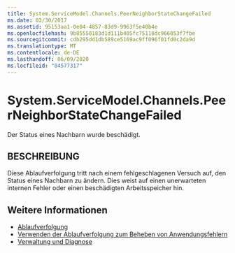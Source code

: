 ```yaml
---
title: System.ServiceModel.Channels.PeerNeighborStateChangeFailed
ms.date: 03/30/2017
ms.assetid: 95153aa1-0e04-4857-83d9-9963f5e40b4e
ms.openlocfilehash: 9b85550183d1d111b405fc75118dc966053f7fbe
ms.sourcegitcommit: cdb295dd1db589ce5169ac9ff096f01fd0c2da9d
ms.translationtype: MT
ms.contentlocale: de-DE
ms.lasthandoff: 06/09/2020
ms.locfileid: "84577317"
---
```

# <a name="systemservicemodelchannelspeerneighborstatechangefailed"></a>System.ServiceModel.Channels.PeerNeighborStateChangeFailed
Der Status eines Nachbarn wurde beschädigt.  
  
## <a name="description"></a>BESCHREIBUNG  
 Diese Ablaufverfolgung tritt nach einem fehlgeschlagenen Versuch auf, den Status eines Nachbarn zu ändern. Dies weist auf einen unerwarteten internen Fehler oder einen beschädigten Arbeitsspeicher hin.  
  
## <a name="see-also"></a>Weitere Informationen

- [Ablaufverfolgung](index.md)
- [Verwenden der Ablaufverfolgung zum Beheben von Anwendungsfehlern](using-tracing-to-troubleshoot-your-application.md)
- [Verwaltung und Diagnose](../index.md)

